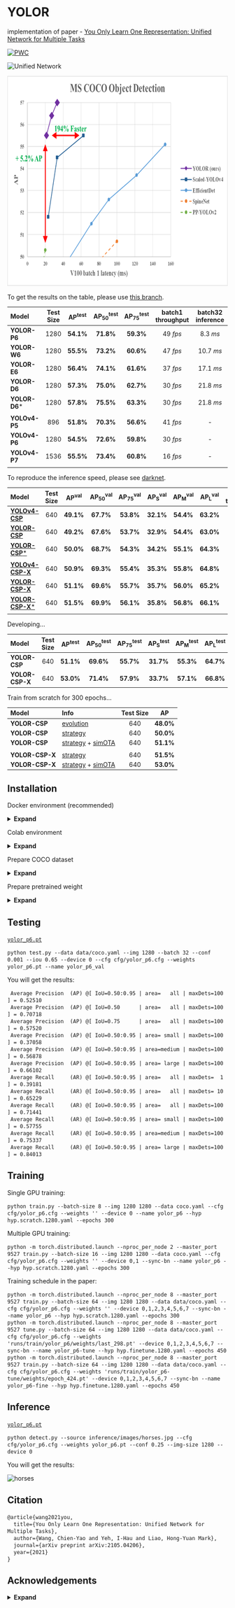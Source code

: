 # YOLOR
implementation of paper - [You Only Learn One Representation: Unified Network for Multiple Tasks](https://arxiv.org/abs/2105.04206)

[![PWC](https://img.shields.io/endpoint.svg?url=https://paperswithcode.com/badge/you-only-learn-one-representation-unified/real-time-object-detection-on-coco)](https://paperswithcode.com/sota/real-time-object-detection-on-coco?p=you-only-learn-one-representation-unified)

![Unified Network](https://github.com/WongKinYiu/yolor/blob/main/figure/unifued_network.png)

<img src="https://github.com/WongKinYiu/yolor/blob/main/figure/performance.png" height="480">

To get the results on the table, please use [this branch](https://github.com/WongKinYiu/yolor/tree/paper).

| Model | Test Size | AP<sup>test</sup> | AP<sub>50</sub><sup>test</sup> | AP<sub>75</sub><sup>test</sup> | batch1 throughput | batch32 inference |
| :-- | :-: | :-: | :-: | :-: | :-: | :-: |
| **YOLOR-P6** | 1280 | **54.1%** | **71.8%** | **59.3%** | 49 *fps* | 8.3 *ms* |
| **YOLOR-W6** | 1280 | **55.5%** | **73.2%** | **60.6%** | 47 *fps* | 10.7 *ms* |
| **YOLOR-E6** | 1280 | **56.4%** | **74.1%** | **61.6%** | 37 *fps* | 17.1 *ms* |
| **YOLOR-D6** | 1280 | **57.3%** | **75.0%** | **62.7%** | 30 *fps* | 21.8 *ms* |
| **YOLOR-D6*** | 1280 | **57.8%** | **75.5%** | **63.3%** | 30 *fps* | 21.8 *ms* |
|  |  |  |  |  |  |  |
| **YOLOv4-P5** | 896 | **51.8%** | **70.3%** | **56.6%** | 41 *fps* | - |
| **YOLOv4-P6** | 1280 | **54.5%** | **72.6%** | **59.8%** | 30 *fps* | - |
| **YOLOv4-P7** | 1536 | **55.5%** | **73.4%** | **60.8%** | 16 *fps* | - |
|  |  |  |  |  |  |  |

To reproduce the inference speed, please see [darknet](https://github.com/WongKinYiu/yolor/tree/main/darknet).

| Model | Test Size | AP<sup>val</sup> | AP<sub>50</sub><sup>val</sup> | AP<sub>75</sub><sup>val</sup> | AP<sub>S</sub><sup>val</sup> | AP<sub>M</sub><sup>val</sup> | AP<sub>L</sub><sup>val</sup> | batch1 throughput |
| :-- | :-: | :-: | :-: | :-: | :-: | :-: | :-: | :-: |
| [**YOLOv4-CSP**](/cfg/yolov4_csp.cfg) | 640 | **49.1%** | **67.7%** | **53.8%** | **32.1%** | **54.4%** | **63.2%** | 76 *fps* |
| [**YOLOR-CSP**](/cfg/yolor_csp.cfg) | 640 | **49.2%** | **67.6%** | **53.7%** | **32.9%** | **54.4%** | **63.0%** | [weights](https://drive.google.com/file/d/1ZEqGy4kmZyD-Cj3tEFJcLSZenZBDGiyg/view?usp=sharing) |
| [**YOLOR-CSP***](/cfg/yolor_csp.cfg) | 640 | **50.0%** | **68.7%** | **54.3%** | **34.2%** | **55.1%** | **64.3%** | [weights](https://drive.google.com/file/d/1OJKgIasELZYxkIjFoiqyn555bcmixUP2/view?usp=sharing) |
|  |  |  |  |  |  |  |
| [**YOLOv4-CSP-X**](/cfg/yolov4_csp_x.cfg) | 640 | **50.9%** | **69.3%** | **55.4%** | **35.3%** | **55.8%** | **64.8%** | 53 *fps* |
| [**YOLOR-CSP-X**](/cfg/yolor_csp_x.cfg) | 640 | **51.1%** | **69.6%** | **55.7%** | **35.7%** | **56.0%** | **65.2%** | [weights](https://drive.google.com/file/d/1L29rfIPNH1n910qQClGftknWpTBgAv6c/view?usp=sharing) |
| [**YOLOR-CSP-X***](/cfg/yolor_csp_x.cfg) | 640 | **51.5%** | **69.9%** | **56.1%** | **35.8%** | **56.8%** | **66.1%** | [weights](https://drive.google.com/file/d/1NbMG3ivuBQ4S8kEhFJ0FIqOQXevGje_w/view?usp=sharing) |
|  |  |  |  |  |  |  |

Developing...

| Model | Test Size | AP<sup>test</sup> | AP<sub>50</sub><sup>test</sup> | AP<sub>75</sub><sup>test</sup> | AP<sub>S</sub><sup>test</sup> | AP<sub>M</sub><sup>test</sup> | AP<sub>L</sub><sup>test</sup> |
| :-- | :-: | :-: | :-: | :-: | :-: | :-: | :-: |
| **YOLOR-CSP** | 640 | **51.1%** | **69.6%** | **55.7%** | **31.7%** | **55.3%** | **64.7%** |
| **YOLOR-CSP-X** | 640 | **53.0%** | **71.4%** | **57.9%** | **33.7%** | **57.1%** | **66.8%** |

Train from scratch for 300 epochs...

| Model | Info | Test Size | AP |
| :-- | :-- | :-: | :-: |
| **YOLOR-CSP** | [evolution](https://github.com/ultralytics/yolov3/issues/392) | 640 | **48.0%** |
| **YOLOR-CSP** | [strategy](https://openaccess.thecvf.com/content/ICCV2021W/LPCV/html/Wang_Exploring_the_Power_of_Lightweight_YOLOv4_ICCVW_2021_paper.html) | 640 | **50.0%** |
| **YOLOR-CSP** | [strategy](https://openaccess.thecvf.com/content/ICCV2021W/LPCV/html/Wang_Exploring_the_Power_of_Lightweight_YOLOv4_ICCVW_2021_paper.html) + [simOTA](https://arxiv.org/abs/2107.08430) | 640 | **51.1%** |
|  |  |  |  |
| **YOLOR-CSP-X** | [strategy](https://openaccess.thecvf.com/content/ICCV2021W/LPCV/html/Wang_Exploring_the_Power_of_Lightweight_YOLOv4_ICCVW_2021_paper.html) | 640 | **51.5%** |
| **YOLOR-CSP-X** | [strategy](https://openaccess.thecvf.com/content/ICCV2021W/LPCV/html/Wang_Exploring_the_Power_of_Lightweight_YOLOv4_ICCVW_2021_paper.html) + [simOTA](https://arxiv.org/abs/2107.08430) | 640 | **53.0%** |

## Installation

Docker environment (recommended)
<details><summary> <b>Expand</b> </summary>

```
# create the docker container, you can change the share memory size if you have more.
nvidia-docker run --name yolor -it -v your_coco_path/:/coco/ -v your_code_path/:/yolor --shm-size=64g nvcr.io/nvidia/pytorch:20.11-py3

# apt install required packages
apt update
apt install -y zip htop screen libgl1-mesa-glx

# pip install required packages
pip install seaborn thop

# install mish-cuda if you want to use mish activation
# https://github.com/thomasbrandon/mish-cuda
# https://github.com/JunnYu/mish-cuda
cd /
git clone https://github.com/JunnYu/mish-cuda
cd mish-cuda
python setup.py build install

# install pytorch_wavelets if you want to use dwt down-sampling module
# https://github.com/fbcotter/pytorch_wavelets
cd /
git clone https://github.com/fbcotter/pytorch_wavelets
cd pytorch_wavelets
pip install .

# go to code folder
cd /yolor
```

</details>

Colab environment
<details><summary> <b>Expand</b> </summary>

```
git clone https://github.com/WongKinYiu/yolor
cd yolor

# pip install required packages
pip install -qr requirements.txt

# install mish-cuda if you want to use mish activation
# https://github.com/thomasbrandon/mish-cuda
# https://github.com/JunnYu/mish-cuda
git clone https://github.com/JunnYu/mish-cuda
cd mish-cuda
python setup.py build install
cd ..

# install pytorch_wavelets if you want to use dwt down-sampling module
# https://github.com/fbcotter/pytorch_wavelets
git clone https://github.com/fbcotter/pytorch_wavelets
cd pytorch_wavelets
pip install .
cd ..
```

</details>

Prepare COCO dataset
<details><summary> <b>Expand</b> </summary>

```
cd /yolor
bash scripts/get_coco.sh
```

</details>

Prepare pretrained weight
<details><summary> <b>Expand</b> </summary>

```
cd /yolor
bash scripts/get_pretrain.sh
```

</details>

## Testing

[`yolor_p6.pt`](https://drive.google.com/file/d/1Tdn3yqpZ79X7R1Ql0zNlNScB1Dv9Fp76/view?usp=sharing)

```
python test.py --data data/coco.yaml --img 1280 --batch 32 --conf 0.001 --iou 0.65 --device 0 --cfg cfg/yolor_p6.cfg --weights yolor_p6.pt --name yolor_p6_val
```

You will get the results:

```
 Average Precision  (AP) @[ IoU=0.50:0.95 | area=   all | maxDets=100 ] = 0.52510
 Average Precision  (AP) @[ IoU=0.50      | area=   all | maxDets=100 ] = 0.70718
 Average Precision  (AP) @[ IoU=0.75      | area=   all | maxDets=100 ] = 0.57520
 Average Precision  (AP) @[ IoU=0.50:0.95 | area= small | maxDets=100 ] = 0.37058
 Average Precision  (AP) @[ IoU=0.50:0.95 | area=medium | maxDets=100 ] = 0.56878
 Average Precision  (AP) @[ IoU=0.50:0.95 | area= large | maxDets=100 ] = 0.66102
 Average Recall     (AR) @[ IoU=0.50:0.95 | area=   all | maxDets=  1 ] = 0.39181
 Average Recall     (AR) @[ IoU=0.50:0.95 | area=   all | maxDets= 10 ] = 0.65229
 Average Recall     (AR) @[ IoU=0.50:0.95 | area=   all | maxDets=100 ] = 0.71441
 Average Recall     (AR) @[ IoU=0.50:0.95 | area= small | maxDets=100 ] = 0.57755
 Average Recall     (AR) @[ IoU=0.50:0.95 | area=medium | maxDets=100 ] = 0.75337
 Average Recall     (AR) @[ IoU=0.50:0.95 | area= large | maxDets=100 ] = 0.84013
```

## Training

Single GPU training:

```
python train.py --batch-size 8 --img 1280 1280 --data coco.yaml --cfg cfg/yolor_p6.cfg --weights '' --device 0 --name yolor_p6 --hyp hyp.scratch.1280.yaml --epochs 300
```

Multiple GPU training:

```
python -m torch.distributed.launch --nproc_per_node 2 --master_port 9527 train.py --batch-size 16 --img 1280 1280 --data coco.yaml --cfg cfg/yolor_p6.cfg --weights '' --device 0,1 --sync-bn --name yolor_p6 --hyp hyp.scratch.1280.yaml --epochs 300
```

Training schedule in the paper:

```
python -m torch.distributed.launch --nproc_per_node 8 --master_port 9527 train.py --batch-size 64 --img 1280 1280 --data data/coco.yaml --cfg cfg/yolor_p6.cfg --weights '' --device 0,1,2,3,4,5,6,7 --sync-bn --name yolor_p6 --hyp hyp.scratch.1280.yaml --epochs 300
python -m torch.distributed.launch --nproc_per_node 8 --master_port 9527 tune.py --batch-size 64 --img 1280 1280 --data data/coco.yaml --cfg cfg/yolor_p6.cfg --weights 'runs/train/yolor_p6/weights/last_298.pt' --device 0,1,2,3,4,5,6,7 --sync-bn --name yolor_p6-tune --hyp hyp.finetune.1280.yaml --epochs 450
python -m torch.distributed.launch --nproc_per_node 8 --master_port 9527 train.py --batch-size 64 --img 1280 1280 --data data/coco.yaml --cfg cfg/yolor_p6.cfg --weights 'runs/train/yolor_p6-tune/weights/epoch_424.pt' --device 0,1,2,3,4,5,6,7 --sync-bn --name yolor_p6-fine --hyp hyp.finetune.1280.yaml --epochs 450
```

## Inference

[`yolor_p6.pt`](https://drive.google.com/file/d/1Tdn3yqpZ79X7R1Ql0zNlNScB1Dv9Fp76/view?usp=sharing)

```
python detect.py --source inference/images/horses.jpg --cfg cfg/yolor_p6.cfg --weights yolor_p6.pt --conf 0.25 --img-size 1280 --device 0
```

You will get the results:

![horses](https://github.com/WongKinYiu/yolor/blob/main/inference/output/horses.jpg)

## Citation

```
@article{wang2021you,
  title={You Only Learn One Representation: Unified Network for Multiple Tasks},
  author={Wang, Chien-Yao and Yeh, I-Hau and Liao, Hong-Yuan Mark},
  journal={arXiv preprint arXiv:2105.04206},
  year={2021}
}
```

## Acknowledgements

<details><summary> <b>Expand</b> </summary>

* [https://github.com/AlexeyAB/darknet](https://github.com/AlexeyAB/darknet)
* [https://github.com/WongKinYiu/PyTorch_YOLOv4](https://github.com/WongKinYiu/PyTorch_YOLOv4)
* [https://github.com/WongKinYiu/ScaledYOLOv4](https://github.com/WongKinYiu/ScaledYOLOv4)
* [https://github.com/ultralytics/yolov3](https://github.com/ultralytics/yolov3)
* [https://github.com/ultralytics/yolov5](https://github.com/ultralytics/yolov5)

</details>

